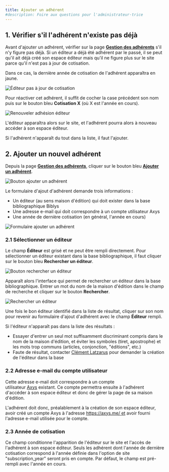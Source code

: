 ```yaml
---
title: Ajouter un adhérent
#description: Foire aux questions pour l'administrateur·trice
---
```


## 1. Vérifier s'il l'adhérent n'existe pas déjà

Avant d'ajouter un adhérent, vérifier sur la page **[Gestion des adhérents](https://www.lautrelivre.fr/pages/adm_subscriptions)** s'il n'y figure pas déjà. Si un éditeur a déjà été adhérent par le passé, il se peut qu'il ait déjà créé son espace éditeur mais qu'il ne figure plus sur le site parce qu'il n'est pas à jour de cotisation.

Dans ce cas, la dernière année de cotisation de l'adhérent apparaîtra en jaune.

![Éditeur pas à jour de cotisation](https://www.lautrelivre.fr/media/docs/editeur-pas-a-jour-de-cotisation.png)

Pour réactiver cet adhérent, il suffit de cocher la case précédent son nom puis sur le bouton bleu **Cotisation X** (où X est l'année en cours).

![Renouveler adhésion éditeur](https://www.lautrelivre.fr/media/docs/renouveler-adhesion-editeur.png)

L'éditeur apparaîtra alors sur le site, et l'adhérent pourra alors à nouveau accéder à son espace éditeur.

Si l'adhérent n'apparaît du tout dans la liste, il faut l'ajouter.

## 2. Ajouter un nouvel adhérent

Depuis la page **[Gestion des adhérents](https://www.lautrelivre.fr/pages/adm_subscriptions)**, cliquer sur le bouton bleu **[Ajouter un adhérent](https://www.lautrelivre.fr/pages/adm_subscription_add)**.

![Bouton ajouter un adhérent](https://www.lautrelivre.fr/media/docs/bouton-ajouter-un-adherent.png)

Le formulaire d'ajout d'adhérent demande trois informations :

- Un éditeur (au sens maison d'édition) qui doit exister dans la base bibliographique Biblys
- Une adresse e-mail qui doit correspondre à un compte utilisateur Axys
- Une année de dernière cotisation (en général, l'année en cours)

![Formulaire ajouter un adhérent](https://www.lautrelivre.fr/media/docs/formulaire-ajouter-un-adherent.png)

### **2.1 Sélectionner un éditeur**

Le champ **Éditeur** est grisé et ne peut être rempli directement. Pour sélectionner un éditeur existant dans la base bibliographique, il faut cliquer sur le bouton bleu **Rechercher un éditeur**.

![Bouton rechercher un éditeur](https://www.lautrelivre.fr/media/docs/bouton-rechercher-un-editeur.png)

Apparaît alors l'interface qui permet de rechercher un éditeur dans la base bibliographique. Entrer un mot du nom de la maison d'édition dans le champ de recherche et cliquer sur le bouton **Rechercher**.

![Rechercher un éditeur](https://www.lautrelivre.fr/media/docs/rechercher-un-editeur.png)

Une fois le bon éditeur identifié dans la liste de résultat, cliquer sur son nom pour revenir au formulaire d'ajout d'adhérent avec le champ **Éditeur** rempli.

Si l'éditeur n'apparaît pas dans la liste des résultats :

- Essayer d'entrer un seul mot suffisamment discriminant compris dans le nom de la maison d'édition, et éviter les symboles (tiret, apostrophe) et les mots trop communs (articles, conjonction, "éditions", etc.)
- Faute de résultat, contacter [Clément Latzarus](https://www.biblys.fr/contact/) pour demander la création de l'éditeur dans la base

### **2.2 Adresse e-mail du compte utilisateur**

Cette adresse e-mail doit correspondre à un compte utilisateur [Axys](https://axys.me/) existant. Ce compte permettra ensuite à l'adhérent d'accéder à son espace éditeur et donc de gérer la page de sa maison d'édition.

L'adhérent doit donc, préalablement à la création de son espace éditeur, avoir créé un compte Axys à l'adresse https://axys.me/ et avoir fourni l'adresse e-mail utilisée pour le compte.

### **2.3 Année de cotisation**

Ce champ conditionne l'apparition de l'éditeur sur le site et l'accès de l'adhérent à son espace éditeur. Seuls les adhérent dont l'année de dernière cotisation correspond à l'année définie dans l'option de site "subscription_year" seront pris en compte. Par défaut, le champ est pré-rempli avec l'année en cours.
